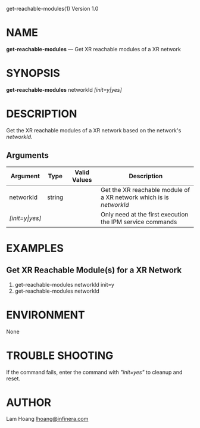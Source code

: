 get-reachable-modules(1) Version 1.0 

NAME
====

**get-reachable-modules** — Get XR reachable modules of a XR network

SYNOPSIS
========

**get-reachable-modules** networkId *[init=y|yes]*


DESCRIPTION
===========

Get the XR reachable modules of a XR network based on the network's *networkId*. 


Arguments
-------

| Argument         |  Type     | Valid Values      | Description                   |
|------------------|-----------|-------------------|-------------------------------|
| networkId        |  string   |                   | Get the XR reachable module of a XR network which is is *networkId*               |
| *[init=y\|yes]*  |           |                   | Only need at the first execution the IPM service commands      |

EXAMPLES
===========

Get XR Reachable Module(s) for a XR Network
------

1. get-reachable-modules networkId init=y
2. get-reachable-modules networkId

ENVIRONMENT
===========

None

TROUBLE SHOOTING
====

If the command fails, enter the command with *"init=yes"* to cleanup and reset.

AUTHOR
======

Lam Hoang <lhoang@infinera.com>